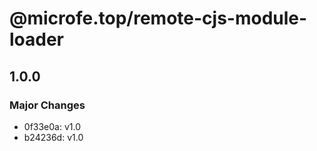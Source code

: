 # @microfe.top/remote-cjs-module-loader

## 1.0.0

### Major Changes

- 0f33e0a: v1.0
- b24236d: v1.0
